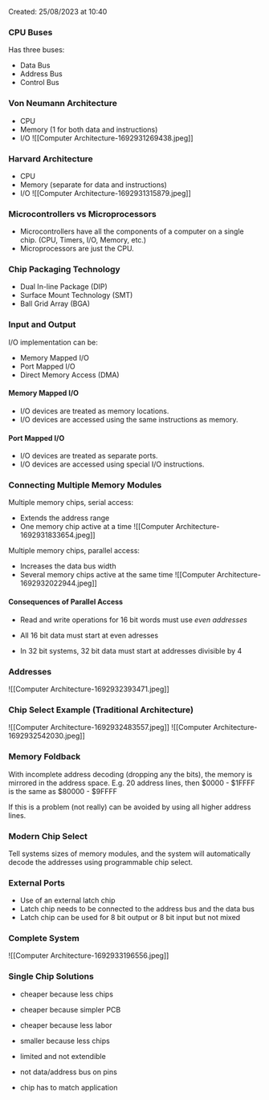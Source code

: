 Created: 25/08/2023 at 10:40

### CPU Buses
Has three buses:
- Data Bus
- Address Bus
- Control Bus

### Von Neumann Architecture
- CPU
- Memory (1 for both data and instructions)
- I/O
![[Computer Architecture-1692931269438.jpeg]]

### Harvard Architecture
- CPU
- Memory (separate for data and instructions)
- I/O
![[Computer Architecture-1692931315879.jpeg]]

### Microcontrollers vs Microprocessors
- Microcontrollers have all the components of a computer on a single chip. (CPU, Timers, I/O, Memory, etc.)
- Microprocessors are just the CPU.

### Chip Packaging Technology
- Dual In-line Package (DIP)
- Surface Mount Technology (SMT)
- Ball Grid Array (BGA)

### Input and Output
I/O implementation can be:
- Memory Mapped I/O
- Port Mapped I/O
- Direct Memory Access (DMA)

#### Memory Mapped I/O
- I/O devices are treated as memory locations.
- I/O devices are accessed using the same instructions as memory.

#### Port Mapped I/O
- I/O devices are treated as separate ports.
- I/O devices are accessed using special I/O instructions.

### Connecting Multiple Memory Modules
Multiple memory chips, serial access:
- Extends the address range
- One memory chip active at a time
 ![[Computer Architecture-1692931833654.jpeg]]

Multiple memory chips, parallel access:
- Increases the data bus width
- Several memory chips active at the same time
![[Computer Architecture-1692932022944.jpeg]]

#### Consequences of Parallel Access
- Read and write operations for 16 bit words must use *even addresses*
- All 16 bit data must start at even adresses

- In 32 bit systems, 32 bit data must start at addresses divisible by 4

### Addresses
![[Computer Architecture-1692932393471.jpeg]]

### Chip Select Example (Traditional Architecture)
![[Computer Architecture-1692932483557.jpeg]]
![[Computer Architecture-1692932542030.jpeg]]

### Memory Foldback
With incomplete address decoding (dropping any the bits), the memory is mirrored in the address space.
E.g. 20 address lines, then
\$0000 - \$1FFFF is the same as \$80000 - \$9FFFF

If this is a problem (not really) can be avoided by using all higher address lines.

### Modern Chip Select
Tell systems sizes of memory modules, and the system will automatically decode the addresses using programmable chip select.

### External Ports
- Use of an external latch chip
- Latch chip needs to be connected to the address bus and the data bus
- Latch chip can be used for 8 bit output or 8 bit input but not mixed

### Complete System
![[Computer Architecture-1692933196556.jpeg]]

### Single Chip Solutions
- cheaper because less chips
- cheaper because simpler PCB
- cheaper because less labor
- smaller because less chips

- limited and not extendible
- not data/address bus on pins
- chip has to match application
